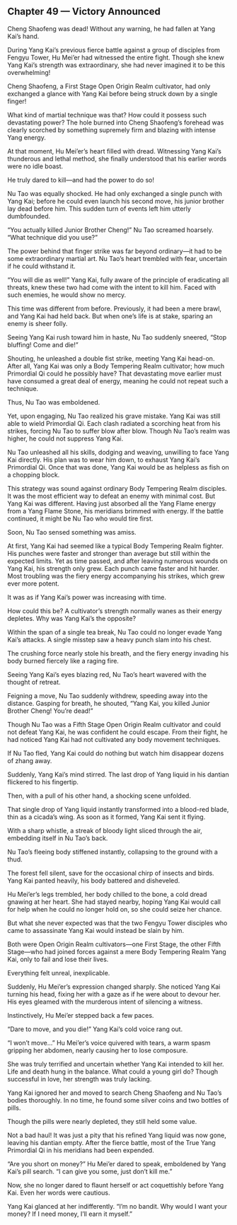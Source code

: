 ## Chapter 49 — Victory Announced

Cheng Shaofeng was dead! Without any warning, he had fallen at Yang Kai’s hand.

During Yang Kai’s previous fierce battle against a group of disciples from Fengyu Tower, Hu Mei’er had witnessed the entire fight. Though she knew Yang Kai’s strength was extraordinary, she had never imagined it to be this overwhelming!

Cheng Shaofeng, a First Stage Open Origin Realm cultivator, had only exchanged a glance with Yang Kai before being struck down by a single finger!

What kind of martial technique was that? How could it possess such devastating power? The hole burned into Cheng Shaofeng’s forehead was clearly scorched by something supremely firm and blazing with intense Yang energy.

At that moment, Hu Mei’er’s heart filled with dread. Witnessing Yang Kai’s thunderous and lethal method, she finally understood that his earlier words were no idle boast.

He truly dared to kill—and had the power to do so!

Nu Tao was equally shocked. He had only exchanged a single punch with Yang Kai; before he could even launch his second move, his junior brother lay dead before him. This sudden turn of events left him utterly dumbfounded.

“You actually killed Junior Brother Cheng!” Nu Tao screamed hoarsely. “What technique did you use?”

The power behind that finger strike was far beyond ordinary—it had to be some extraordinary martial art. Nu Tao’s heart trembled with fear, uncertain if he could withstand it.

“You will die as well!” Yang Kai, fully aware of the principle of eradicating all threats, knew these two had come with the intent to kill him. Faced with such enemies, he would show no mercy.

This time was different from before. Previously, it had been a mere brawl, and Yang Kai had held back. But when one’s life is at stake, sparing an enemy is sheer folly.

Seeing Yang Kai rush toward him in haste, Nu Tao suddenly sneered, “Stop bluffing! Come and die!”

Shouting, he unleashed a double fist strike, meeting Yang Kai head-on. After all, Yang Kai was only a Body Tempering Realm cultivator; how much Primordial Qi could he possibly have? That devastating move earlier must have consumed a great deal of energy, meaning he could not repeat such a technique.

Thus, Nu Tao was emboldened.

Yet, upon engaging, Nu Tao realized his grave mistake. Yang Kai was still able to wield Primordial Qi. Each clash radiated a scorching heat from his strikes, forcing Nu Tao to suffer blow after blow. Though Nu Tao’s realm was higher, he could not suppress Yang Kai.

Nu Tao unleashed all his skills, dodging and weaving, unwilling to face Yang Kai directly. His plan was to wear him down, to exhaust Yang Kai’s Primordial Qi. Once that was done, Yang Kai would be as helpless as fish on a chopping block.

This strategy was sound against ordinary Body Tempering Realm disciples. It was the most efficient way to defeat an enemy with minimal cost. But Yang Kai was different. Having just absorbed all the Yang Flame energy from a Yang Flame Stone, his meridians brimmed with energy. If the battle continued, it might be Nu Tao who would tire first.

Soon, Nu Tao sensed something was amiss.

At first, Yang Kai had seemed like a typical Body Tempering Realm fighter. His punches were faster and stronger than average but still within the expected limits. Yet as time passed, and after leaving numerous wounds on Yang Kai, his strength only grew. Each punch came faster and hit harder. Most troubling was the fiery energy accompanying his strikes, which grew ever more potent.

It was as if Yang Kai’s power was increasing with time.

How could this be? A cultivator’s strength normally wanes as their energy depletes. Why was Yang Kai’s the opposite?

Within the span of a single tea break, Nu Tao could no longer evade Yang Kai’s attacks. A single misstep saw a heavy punch slam into his chest.

The crushing force nearly stole his breath, and the fiery energy invading his body burned fiercely like a raging fire.

Seeing Yang Kai’s eyes blazing red, Nu Tao’s heart wavered with the thought of retreat.

Feigning a move, Nu Tao suddenly withdrew, speeding away into the distance. Gasping for breath, he shouted, “Yang Kai, you killed Junior Brother Cheng! You’re dead!”

Though Nu Tao was a Fifth Stage Open Origin Realm cultivator and could not defeat Yang Kai, he was confident he could escape. From their fight, he had noticed Yang Kai had not cultivated any body movement techniques.

If Nu Tao fled, Yang Kai could do nothing but watch him disappear dozens of zhang away.

Suddenly, Yang Kai’s mind stirred. The last drop of Yang liquid in his dantian flickered to his fingertip.

Then, with a pull of his other hand, a shocking scene unfolded.

That single drop of Yang liquid instantly transformed into a blood-red blade, thin as a cicada’s wing. As soon as it formed, Yang Kai sent it flying.

With a sharp whistle, a streak of bloody light sliced through the air, embedding itself in Nu Tao’s back.

Nu Tao’s fleeing body stiffened instantly, collapsing to the ground with a thud.

The forest fell silent, save for the occasional chirp of insects and birds. Yang Kai panted heavily, his body battered and disheveled.

Hu Mei’er’s legs trembled, her body chilled to the bone, a cold dread gnawing at her heart. She had stayed nearby, hoping Yang Kai would call for help when he could no longer hold on, so she could seize her chance.

But what she never expected was that the two Fengyu Tower disciples who came to assassinate Yang Kai would instead be slain by him.

Both were Open Origin Realm cultivators—one First Stage, the other Fifth Stage—who had joined forces against a mere Body Tempering Realm Yang Kai, only to fail and lose their lives.

Everything felt unreal, inexplicable.

Suddenly, Hu Mei’er’s expression changed sharply. She noticed Yang Kai turning his head, fixing her with a gaze as if he were about to devour her. His eyes gleamed with the murderous intent of silencing a witness.

Instinctively, Hu Mei’er stepped back a few paces.

“Dare to move, and you die!” Yang Kai’s cold voice rang out.

“I won’t move…” Hu Mei’er’s voice quivered with tears, a warm spasm gripping her abdomen, nearly causing her to lose composure.

She was truly terrified and uncertain whether Yang Kai intended to kill her. Life and death hung in the balance. What could a young girl do? Though successful in love, her strength was truly lacking.

Yang Kai ignored her and moved to search Cheng Shaofeng and Nu Tao’s bodies thoroughly. In no time, he found some silver coins and two bottles of pills.

Though the pills were nearly depleted, they still held some value.

Not a bad haul! It was just a pity that his refined Yang liquid was now gone, leaving his dantian empty. After the fierce battle, most of the True Yang Primordial Qi in his meridians had been expended.

“Are you short on money?” Hu Mei’er dared to speak, emboldened by Yang Kai’s pill search. “I can give you some, just don’t kill me.”

Now, she no longer dared to flaunt herself or act coquettishly before Yang Kai. Even her words were cautious.

Yang Kai glanced at her indifferently. “I’m no bandit. Why would I want your money? If I need money, I’ll earn it myself.”